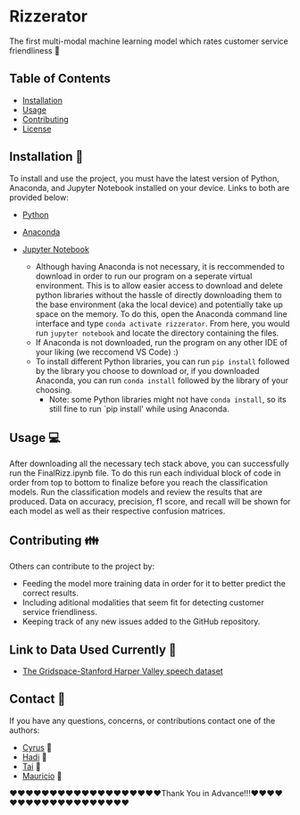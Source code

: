 # Rizzerator
The first multi-modal machine learning model which rates customer service friendliness :couple_with_heart:

## Table of Contents

- [Installation](#installation)
- [Usage](#usage)
- [Contributing](#contributing)
- [License](#license)

## Installation :floppy_disk:

To install and use the project, you must have the latest version of Python, Anaconda, and Jupyter Notebook installed on your device. Links to both are provided below:
- [Python](https://www.python.org/downloads/)
- [Anaconda](https://www.anaconda.com/)
- [Jupyter Notebook](https://jupyter.org/install)

  - Although having Anaconda is not necessary, it is reccommended to download in order to run our program on a seperate virtual environment. This is to allow easier access to download and delete python libraries without the hassle of directly downloading them to the base environment (aka the local device) and potentially take up space on the memory. To do this, open the Anaconda command line interface and type `conda activate rizzerator`. From here, you would run `jupyter notebook` and locate the directory containing the files. 
  - If Anaconda is not downloaded, run the program on any other IDE of your liking (we reccomend VS Code) :)
  - To install different Python libraries, you can run `pip install` followed by the library you choose to download or, if you downloaded Anaconda, you can run `conda install` followed by the library of your choosing. 
    - Note: some Python libraries might not have `conda install`, so its still fine to run `pip install' while using Anaconda.


## Usage :computer:

After downloading all the necessary tech stack above, you can successfully run the FinalRizz.ipynb file. To do this run each individual block of code in order from top to bottom to finalize before you reach the classification models. Run the classification models and review the results that are produced. Data on accuracy, precision, f1 score, and recall will be shown for each model as well as their respective confusion matrices.


## Contributing :family:

Others can contribute to the project by:
- Feeding the model more training data in order for it to better predict the correct results.
- Including aditional modalities that seem fit for detecting customer service friendliness.
- Keeping track of any new issues added to the GitHub repository.

## Link to Data Used Currently :link:

- [The Gridspace-Stanford Harper Valley speech dataset](https://github.com/cricketclub/gridspace-stanford-harper-valley)

## Contact :email:

If you have any questions, concerns, or contributions contact one of the authors:
- [Cyrus](https://github.com/cyrus-estavillo) :construction_worker:
- [Hadi](https://github.com/hadiplays) :construction_worker:
- [Tai](https://github.com/taiphlosion) :construction_worker:
- [Mauricio](https://github.com/JJX30) :construction_worker:

:heart::heart::heart::heart::heart::heart::heart::heart::heart::heart::heart::heart::heart::heart::heart::heart::heart::heart::heart:Thank You in Advance!!!:heart::heart::heart::heart::heart::heart::heart::heart::heart::heart::heart::heart::heart::heart::heart::heart::heart::heart::heart:
